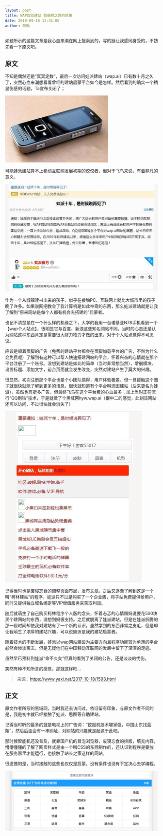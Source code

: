 ```yaml
---
layout: post
title: WAP自助建站 我编程之路的启蒙
date: 2019-09-18 13:41:00
author: 薛勤
---
```

如题所示的这篇文章是我心血来潮在网上搜索到的，写的挺让我感同身受的，不妨先看一下原文吧。

## 原文

不知是偶然还是“冥冥定数”，最后一次访问娃派建站（wap.ai）已有数十月之久了，突然心血来潮想看看曾经的建站启蒙平台如今是怎样。然后看到的确实一个稍显伤感的话题，Ta宣布关闭了；

![](./20190918WAP自助建站我编程之路的启蒙/006y8mN6ly1g73l17jw1zj309g064wer.jpg)

可能娃派建站算不上移动互联网发展初期的佼佼者，但对于飞鸟来说，有着非凡的意义。

![](./20190918WAP自助建站我编程之路的启蒙/006y8mN6ly1g73l1c5ywbj30ky0epgmy.jpg)

作为一个从城镇读书出来的孩子，似乎在接触PC、互联网上就比大城市里的孩子晚了许多。如果说网吧教会了我计算机是如此神奇的东西，那么娃派建站就是让我了解到“原来网站是每个人都有机会去搭建的”启蒙者。

也记不清楚是在一个什么样的机缘之下，大学的我用一台诺基亚N78手机看到一个【wap个人站点】，很明显它与百度、新浪这些知名网站不同。当时的心态还是认为网站这种东西肯定是需要很大财力物力才做的出来，对于个人站点觉得不可思议。

应该是顺着页脚的广告（免费的建站平台都会在页脚加载平台的广告，不然为什么会免费呢）了解到有这种可以帮人快速搭建网站的平台，怀着兴奋的心情就在那个平台注册了一个账号。没想到建站是如此的简单（当时非常想当然），增删模块、设置标题、添加文字，前台页面就会发生改变，突然对建站产生了莫大的兴趣。

很显然，初次注册那个平台也是个小团队搞得，用户体验极差。但一旦接触这个圈子就很快就能了解到更多的讯息，很快就知道有个平台叫思图建站（后来更名为娃派），虽然也有挺多广告，但最终飞鸟在这个平台费的心血最多；加上当时正在流行“QQ刷钻”技术，于是就做了个黑域网hyw.wap.ai（很中二的感觉，此刻该网站还可以访问，不过很快就会消失了）

![](./20190918WAP自助建站我编程之路的启蒙/006y8mN6ly1g73l1s8x7dj30cj0fngm8.jpg)

记得当时也是废寝忘食的调整页面布局，发布文章。之后又逐渐了解到这是一个叫“柯林建站”的程序，娃派只不过是购买了一个企业版，将子站免费提供给用户，同时又提供独立域名绑定等VIP增值服务来获取利润。

随后就萌生了自己购买柯林程序个人版的念头，怀着忐忑的心情跟妈说要花500块买个建网站的东西，没想到妈很支持。之后就脱离了娃派建站，但是在娃派折腾的那一段时间却使我对建站有了一个新的认识。虽然学到的东西非常之皮毛，但是却让我萌生了浓厚的建站兴趣，可以说娃派是我的建站启蒙者。

随着技术的不断发展，娃派以wap网站建设为主要方向且程序功能较为单薄的平台必然会惨淡离去，但是无疑他们在中国移动互联网的发展中留下了深深的足迹。

虽然早已预料到娃派“命不久矣”但真的看到了关闭的公告，还是淡淡的忧伤。

突然有种不知所言的感觉，那就这样吧...

> 来源：https://www.yaxi.net/2017-10-18/1593.html

## 正文

原文作者所写的黑域网，当时我还去访问过，依旧留有印象，与原文作者不同的是，我是初中就已经接触了娃派、思图等自助建站。

记得当时听的最多的就是电视上的广告词：“挖掘机技术哪家强，中国山东找蓝翔”，然后后面会有一串网址，对网站的兴趣就是起源于此吧。

那时候智能机还没普及，就靠国产机的冒泡浏览器，废寝忘食的排版，填充内容，懵懵懂懂的了解了网页样式是由一个叫CSS的东西制作的，还认识到程序是要放在服务器里才能运行，也接触了站长之家这样的网站。

很遗憾的是，当时接触的这些也仅仅是启蒙，没有条件也没有下定决心去学编程。

![](./20190918WAP自助建站我编程之路的启蒙/006y8mN6ly1g73m6rnzupj317m0h478j.jpg)


